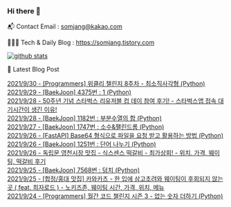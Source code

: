 ### Hi there 👋

📬  Contact Email : somjang@kakao.com

👨🏻‍💻  Tech & Daily Blog : https://somjang.tistory.com

[![github stats](https://github-readme-stats.vercel.app/api?username=SOMJANG&show_icons=true&hide_border=False)](https://somjang.tistory.com)

🤩 Latest Blog Post

[2021/9/30 - [Programmers] 위클리 챌린지 8주차 - 최소직사각형 (Python)](https://somjang.tistory.com/entry/Programmers-%EC%9C%84%ED%81%B4%EB%A6%AC-%EC%B1%8C%EB%A6%B0%EC%A7%80-8%EC%A3%BC%EC%B0%A8-%EC%B5%9C%EC%86%8C%EC%A7%81%EC%82%AC%EA%B0%81%ED%98%95-Python) <br>
[2021/9/29 - [BaekJoon] 4375번 : 1 (Python)](https://somjang.tistory.com/entry/BaekJoon-4375%EB%B2%88-1-Python) <br>
[2021/9/28 - 50주년 기념 스타벅스 리유저블 컵 데이 참여 후기! - 스타벅스앱 접속 대기시간이 생긴 이유!](https://somjang.tistory.com/entry/50%EC%A3%BC%EB%85%84-%EA%B8%B0%EB%85%90-%EC%8A%A4%ED%83%80%EB%B2%85%EC%8A%A4-%EB%A6%AC%EC%9C%A0%EC%A0%80%EB%B8%94-%EC%BB%B5-%EB%8D%B0%EC%9D%B4-%EC%B0%B8%EC%97%AC-%ED%9B%84%EA%B8%B0-%EC%8A%A4%ED%83%80%EB%B2%85%EC%8A%A4%EC%95%B1-%EC%A0%91%EC%86%8D-%EB%8C%80%EA%B8%B0%EC%8B%9C%EA%B0%84%EC%9D%B4-%EC%83%9D%EA%B8%B4-%EC%9D%B4%EC%9C%A0) <br>
[2021/9/28 - [BaekJoon] 1182번 : 부분수열의 합 (Python)](https://somjang.tistory.com/entry/BaekJoon-1182%EB%B2%88-%EB%B6%80%EB%B6%84%EC%88%98%EC%97%B4%EC%9D%98-%ED%95%A9-Python) <br>
[2021/9/27 - [BaekJoon] 1747번 : 소수&팰린드롬 (Python)](https://somjang.tistory.com/entry/BaekJoon-1747%EB%B2%88-%EC%86%8C%EC%88%98%ED%8C%B0%EB%A6%B0%EB%93%9C%EB%A1%AC-Python) <br>
[2021/9/26 - [FastAPI] Base64 형식으로 파일을 요청 받고 활용하는 방법 (Python)](https://somjang.tistory.com/entry/FastAPI-Base64-%ED%98%95%EC%8B%9D%EC%9C%BC%EB%A1%9C-%ED%8C%8C%EC%9D%BC%EC%9D%84-%EC%9A%94%EC%B2%AD-%EB%B0%9B%EA%B3%A0-%ED%99%9C%EC%9A%A9%ED%95%98%EB%8A%94-%EB%B0%A9%EB%B2%95-Python) <br>
[2021/9/26 - [BaekJoon] 1251번 : 단어 나누기 (Python)](https://somjang.tistory.com/entry/BaekJoon-1251%EB%B2%88-%EB%8B%A8%EC%96%B4-%EB%82%98%EB%88%84%EA%B8%B0-Python) <br>
[2021/9/26 - 독립문 영천시장 맛집 - 식스센스 떡갈비 - 최가상회! - 위치, 가격, 웨이팅, 떡갈비 후기](https://somjang.tistory.com/entry/%EB%8F%85%EB%A6%BD%EB%AC%B8-%EC%98%81%EC%B2%9C%EC%8B%9C%EC%9E%A5-%EB%A7%9B%EC%A7%91-%EC%8B%9D%EC%8A%A4%EC%84%BC%EC%8A%A4-%EB%96%A1%EA%B0%88%EB%B9%84-%EC%B5%9C%EA%B0%80%EC%83%81%ED%9A%8C-%EC%9C%84%EC%B9%98-%EA%B0%80%EA%B2%A9-%EC%9B%A8%EC%9D%B4%ED%8C%85-%EB%96%A1%EA%B0%88%EB%B9%84-%ED%9B%84%EA%B8%B0) <br>
[2021/9/25 - [BaekJoon] 7568번 : 덩치 (Python)](https://somjang.tistory.com/entry/BaekJoon-7568%EB%B2%88-%EB%8D%A9%EC%B9%98-Python) <br>
[2021/9/25 - [합정/홍대 맛집] 카와카츠 - 한 입에 삼고초려와 웨이팅이 후회되지 않는 곳 ( feat. 최자로드 ) - 노키즈존, 웨이팅 시간, 가격, 위치, 메뉴](https://somjang.tistory.com/entry/%ED%95%A9%EC%A0%95%ED%99%8D%EB%8C%80-%EB%A7%9B%EC%A7%91-%EC%B9%B4%EC%99%80%EC%B9%B4%EC%B8%A0-%ED%95%9C-%EC%9E%85%EC%97%90-%EC%82%BC%EA%B3%A0%EC%B4%88%EB%A0%A4%EC%99%80-%EC%9B%A8%EC%9D%B4%ED%8C%85%EC%9D%B4-%ED%9B%84%ED%9A%8C%EB%90%98%EC%A7%80-%EC%95%8A%EB%8A%94-%EA%B3%B3-feat-%EC%B5%9C%EC%9E%90%EB%A1%9C%EB%93%9C-%EB%85%B8%ED%82%A4%EC%A6%88%EC%A1%B4-%EC%9B%A8%EC%9D%B4%ED%8C%85-%EC%8B%9C%EA%B0%84-%EA%B0%80%EA%B2%A9-%EC%9C%84%EC%B9%98-%EB%A9%94%EB%89%B4) <br>
[2021/9/24 - [Programmers] 월간 코드 챌린지 시즌 3 - 없는 숫자 더하기 (Python)](https://somjang.tistory.com/entry/Programmers-%EC%9B%94%EA%B0%84-%EC%BD%94%EB%93%9C-%EC%B1%8C%EB%A6%B0%EC%A7%80-%EC%8B%9C%EC%A6%8C-3-%EC%97%86%EB%8A%94-%EC%88%AB%EC%9E%90-%EB%8D%94%ED%95%98%EA%B8%B0-Python) <br>
